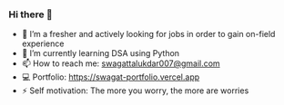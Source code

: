 ### Hi there 👋

- 🔭 I’m a fresher and actively looking for jobs in order to gain on-field experience
- 🌱 I’m currently learning DSA using Python
- 📫 How to reach me: swagattalukdar007@gmail.com
- 💻 Portfolio: https://swagat-portfolio.vercel.app
- ⚡ Self motivation: The more you worry, the more are worries
